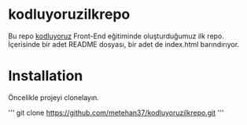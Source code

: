 # kodluyoruzilkrepo
Bu repo [kodluyoruz](https://www.kodluyoruz.org) Front-End eğitiminde oluşturduğumuz ilk repo. İçerisinde bir adet README dosyası, bir adet de index.html barındırıyor.

# Installation
Öncelikle projeyi clonelayın.

'''
git clone https://github.com/metehan37/kodluyoruzilkrepo.git
'''


